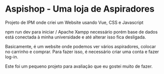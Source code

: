 # Aspishop - Uma loja de Aspiradores
Projeto de IPM onde criei um Website usando Vue, CSS e Javascript

npm run dev para iniciar / Apache Xampp necessário porém base de dados está conectada à minha universidade e até alterar isso fica desligada.

Basicamente, é um website onde podemos ver vários aspiradores, colocar no carrinho e comprar. Para fazer isso, é necessário criar uma conta e fazer log-in.

Este foi um pequeno projeto para avaliação que eu gostei muito de fazer.

